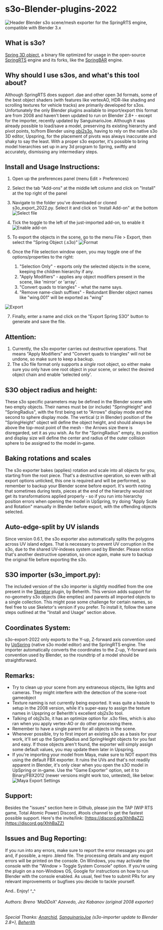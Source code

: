# s3o-Blender-plugins-2022
![Header](docs/0.png)
Blender s3o scene/mesh exporter for the SpringRTS engine, compatible with Blender 3.x

## What is s3o?
[Spring 3D object](https://springrts.com/wiki/About_s3o), a binary file optimized for usage in the open-source [SpringRTS](https://springrts.com/) engine and its forks, like the [SpringBAR](https://github.com/beyond-all-reason/spring) engine.

## Why should I use s3os, and what's this tool about?

Although SpringRTS does support .dae and other open 3d formats, some of the best object shaders (with features like vertexAO, HDR-like shading and scrolling textures for vehicle tracks) are primarily developed for s3os. Unfortunately the only Blender plugins available to import/export this format are from 2008 and haven't been updated to run on Blender 2.8+ - except for the importer, recently updated by SanguinarioJoe. Although it was already possible to load/save a model, preserving its existing hierarchy and pivot points, to/from Blender using [obj2s3o](https://github.com/beyond-all-reason/OBJ2S3O), having to rely on the native s3o 3D editor, Upspring, for the placement of pivots was always inaccurate and shaky to say the least. With a proper s3o exporter, it's possible to bring model hierarchies set up in any 3d program to Spring, swiftly and accurately, dismissing any intermediary steps.

## Install and Usage Instructions:

1. Open up the preferences panel (menu Edit > Preferences)
2. Select the tab "Add-ons" at the middle left column and click on "Install" at the top right of the panel
3. Navigate to the folder you've downloaded or cloned s3o_export_2022.py. Select it and click on 'Install Add-on" at the bottom
![Select file](docs/1.png)

4. Tick the toggle to the left of the just-imported add-on, to enable it
![Enable add-on](docs/2.png)

5. To export the objects in the scene, go to the menu File > Export, then select the "Spring Object (.s3o)"
![Format](docs/3.png)

6. Once the File selection window open, you may toggle one of the options/properties to the right:
	1. "Selection Only" - exports only the selected objects in the scene, keeping the children hierarchy if any.
	2. "Apply Modifiers" - applies any object modifiers present in the scene, like 'mirror' or 'array'.
	3. "Convert quads to triangles" - what the name says.
	4. "Remove name-clash suffixes" - Redundant Blender object names like "wing.001" will be exported as "wing" 
  
![Export](docs/4.png)

7. Finally, enter a name and click on the "Export Spring S3O" button to generate and save the file. 

## Attention:
1. Currently, the s3o exporter carries out destructive operations. That means "Apply Modifiers" and "Convert quads to triangles" will not be undone, so make sure to keep a backup.
2. The s3o file format only supports a *single* root object, so either make sure you only have one root object in your scene, or select the desired object chain and enable 'selected only'.

## S3O object radius and height:
These s3o specific parameters may be defined in the Blender scene with two empty objects. Their names must be (or include) "SpringHeight" and "SpringRadius", with the first being set to "Arrows" display mode and the second to sphere display mode. The vertical (z in Blender) position of the "SpringHeight" object will define the object height, and should always be above the top-most point of the mesh - the Arrows size there is disregarded, set it as you wish. As for the "SpringRadius" empty, its position and display size will define the center and radius of the outer collision sphere to be assigned to the model in-game.

## Baking rotations and scales
The s3o exporter bakes (applies) rotation and scale into all objects for you, starting from the root piece. That's a destructive operation, so even with all export options unticked, this one is required and will be performed, so remember to backup your Blender scene before export. It's worth noting that sometimes during tests, pieces at the end of the hierarchy would not get its transformations applied properly - so if you run into hierarchy position errors when opening the model in UpSpring, try doing "Apply Scale and Rotation" manually in Blender before export, with the offending objects selected.

## Auto-edge-split by UV islands
Since version 0.6.1, the s3o exporter also automatically splits the polygons across UV island edges. That is necessary to prevent UV corruption in the s3o, due to the shared UV-indexes system used by Blender. Please notice that's another destructive operation, so once again, make sure to backup the original file before exporting the s3o.

## S3O importer (s3o_import.py): 
The included version of the s3o importer is slightly modified from the one present in the [Skeletor](https://github.com/Beherith/Skeletor_S3O) plugin, by Beherith. This version adds support for no-geometry s3o objects (like empties) and parents all imported objects to a single collection. This might pose some challenge for certain names, so feel free to use Skeletor's version if you prefer. To install it, follow the same steps outlined at the "Install and Usage" section above.

## Coordinates System:
s3o-export-2022 only exports to the Y-up, Z-forward axis convention used by [UpSpring](https://github.com/SpliFF/upspring) (native s3o model editor) and the SpringRTS engine. The importer automatically converts the coordinates to the Z-up, Y-forward axis convention used by Blender, so the roundtrip of a model should be straightforward.

## Remarks:
* Try to clean up your scene from any extraneous objects, like lights and cameras. They might interfere with the detection of the scene-root gameobject
* Texture naming is not currently being exported. It was quite a hassle to setup in the 2008 version, while it's super-easy to assign the texture names in Upspring or Beherith's excellent obj2s3o tool. 
* Talking of obj2s3o, it has an optimize option for .s3o files, which is also ran when you apply vertex-AO or do other processing there. 
* Remember to have a single parent for all objects in the scene.
* Whenever possible, try to first import an existing s3o as a basis for your work, it'll set up the SpringRadius and SpringHeight objects for you fast and easy. If those objects aren't found, the exporter will simply assign some default values, you may update them later in Upspring.
* If you're importing your model from Maya, make sure to NOT export this using the default FBX exporter. It ruins the UVs and that's not readily apparent in Blender, it's only clear when you open the s3O model in UpSpring or in-game. Use the "Game Exporter" option, set it to Binary/FBX2012 (newer versions might work too, untested), like below:
![Maya Export Settings](docs/5.png)


## Support:
Besides the "issues" section here in Github, please join the TAP (WIP RTS game, Total Atomic Power) Discord, #tools channel to get the fastest possible support. Here's the invite/link: [https://discord.gg/XhhBaZZ](https://discord.gg/XhhBaZZ)

## Issues and Bug Reporting:
If you run into any errors, make sure to report the error messages you got and, if possible, a repro .blend file. The processing details and any export errors will be printed on the console. On Windows, you may activate the console with the "Window > Toggle System Console" option. If you're using the plugin on a non-Windows OS, Google for instructions on how to run Blender with the console enabled. As usual, feel free to submit PRs for any relevant improvements or bugfixes you decide to tackle yourself.

And.. Enjoy! ^_^

###### Authors: Breno 'MaDDoX' Azevedo, Jez Kabanov (original 2008 exporter)
###### Special Thanks: [Anarchid](https://github.com/Anarchid), [SanguinarioJoe](https://github.com/sanguinariojoe/) (s3o-importer update to Blender 2.8+), [Beherith](https://github.com/Beherith/)
